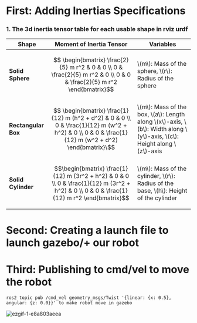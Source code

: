 # First: Adding Inertias Specifications




### 1. The 3d inertia tensor table for each usable shape in rviz urdf
<table>
  <thead>
    <tr>
      <th>Shape</th>
      <th>Moment of Inertia Tensor</th>
      <th>Variables</th>
    </tr>
  </thead>
  <tbody>
    <tr>
      <td><strong>Solid Sphere</strong></td>
      <td>
        
```math
 \begin{bmatrix} \frac{2}{5} m r^2 & 0 & 0 \\ 0 & \frac{2}{5} m r^2 & 0 \\ 0 & 0 & \frac{2}{5} m r^2 \end{bmatrix}
 ```
 </td>
      <td>\(m\): Mass of the sphere, \(r\): Radius of the sphere</td>
    </tr>
    <tr>
      <td><strong>Rectangular Box</strong></td>
      <td>
        
```math
  \begin{bmatrix} \frac{1}{12} m (h^2 + d^2) & 0 & 0 \\ 0 & \frac{1}{12} m (w^2 + h^2) & 0 \\ 0 & 0 & \frac{1}{12} m (w^2 + d^2) \end{bmatrix}\
```
  </td>
      <td>\(m\): Mass of the box, \(a\): Length along \(x\)-axis, \(b\): Width along \(y\)-axis, \(c\): Height along \(z\)-axis</td>
    </tr>
    <tr>
      <td><strong>Solid Cylinder</strong></td>
      <td>
        
        
        
  ```math
  \begin{bmatrix} \frac{1}{12} m (3r^2 + h^2) & 0 & 0 \\ 0 & \frac{1}{12} m (3r^2 + h^2)  & 0 \\ 0 & 0 & \frac{1}{12} m r^2 \end{bmatrix}
 ```

</td>
      <td>\(m\): Mass of the cylinder, \(r\): Radius of the base, \(h\): Height of the cylinder</td>
    </tr>
  </tbody>
</table>


# Second: Creating a launch file to launch gazebo/+ our robot

# Third: Publishing to cmd/vel to move the robot
```
ros2 topic pub /cmd_vel geometry_msgs/Twist '{linear: {x: 0.5}, angular: {z: 0.0}}' to make robot move in gazebo

```
![ezgif-1-e8a803aeea](https://github.com/user-attachments/assets/bf2b2d43-534c-450e-b4cb-fe3faf740a1e)


